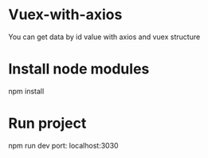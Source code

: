 # Vuex-with-axios
You can get data by id value with axios and vuex structure

# Install node modules
npm install

# Run project
npm run dev
port: localhost:3030
